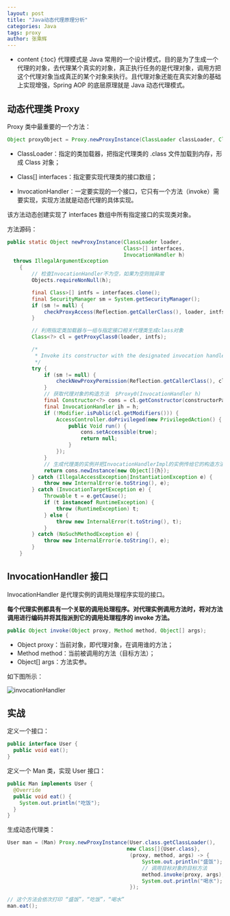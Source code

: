 ```yaml
---
layout: post
title: "Java动态代理原理分析"
categories: Java
tags: proxy
author: 张乘辉
---
```


* content
{:toc}
代理模式是 Java 常用的一个设计模式，目的是为了生成一个代理的对象，去代理某个真实的对象，真正执行任务的是代理对象，调用方把这个代理对象当成真正的某个对象来执行。且代理对象还能在真实对象的基础上实现增强，Spring AOP 的底层原理就是 Java 动态代理模式。











## 动态代理类 Proxy 

Proxy 类中最重要的一个方法：

```java
Object proxyObject = Proxy.newProxyInstance(ClassLoader classLoader, Class[] interfaces, InvocationHandler h);
```

- ClassLoader：指定的类加载器，把指定代理类的 .class 文件加载到内存，形成 Class 对象；


- Class[] interfaces：指定要实现代理类的接口数组；


- InvocationHandler：一定要实现的一个接口，它只有一个方法（invoke）需要实现，实现方法就是动态代理的具体实现。

该方法动态创建实现了 interfaces 数组中所有指定接口的实现类对象。

方法源码：

```java
public static Object newProxyInstance(ClassLoader loader,
                                      Class>[] interfaces,
                                      InvocationHandler h)
  throws IllegalArgumentException
    {
		// 检查InvocationHandler不为空，如果为空则抛异常
        Objects.requireNonNull(h);

        final Class>[] intfs = interfaces.clone();
        final SecurityManager sm = System.getSecurityManager();
        if (sm != null) {
            checkProxyAccess(Reflection.getCallerClass(), loader, intfs);
        }

        // 利用指定类加载器与一组与指定接口相关代理类生成class对象
        Class<?> cl = getProxyClass0(loader, intfs);

		/*
         * Invoke its constructor with the designated invocation handler.
         */
        try {
            if (sm != null) {
                checkNewProxyPermission(Reflection.getCallerClass(), cl);
            }
			// 获取代理对象的构造方法  $Proxy0(InvocationHandler h)
            final Constructor<?> cons = cl.getConstructor(constructorParams);
            final InvocationHandler ih = h;
            if (!Modifier.isPublic(cl.getModifiers())) {
                AccessController.doPrivileged(new PrivilegedAction() {
                    public Void run() {
                        cons.setAccessible(true);
                        return null;
                    }
                });
            }
			// 生成代理类的实例并把InvocationHandlerImpl的实例传给它的构造方法
            return cons.newInstance(new Object[]{h});
        } catch (IllegalAccessException|InstantiationException e) {
            throw new InternalError(e.toString(), e);
        } catch (InvocationTargetException e) {
            Throwable t = e.getCause();
            if (t instanceof RuntimeException) {
                throw (RuntimeException) t;
            } else {
                throw new InternalError(t.toString(), t);
            }
        } catch (NoSuchMethodException e) {
            throw new InternalError(e.toString(), e);
        }
    }
```



## InvocationHandler 接口

InvocationHandler 是代理实例的调用处理程序实现的接口。

**每个代理实例都具有一个关联的调用处理程序。对代理实例调用方法时，将对方法调用进行编码并将其指派到它的调用处理程序的 invoke 方法。**

```java
public Object invoke(Object proxy, Method method, Object[] args);
```

- Object proxy：当前对象，即代理对象，在调用谁的方法；
- Method method：当前被调用的方法（目标方法）；
- Object[] args：方法实参。

如下图所示：

![invocationHandler](https://raw.githubusercontent.com/objcoding/md-picture/master/img/proxy.png)



## 实战

定义一个接口：

```java
public interface User {
  public void eat();
}
```

定义一个 Man 类，实现 User 接口：

```java
public Man implements User {
  @Override
  public void eat() {
    System.out.println("吃饭");
  }
}
```

生成动态代理类： 

```java
User man = (Man) Proxy.newProxyInstance(User.class.getClassLoader(),
                                       new Class[]{User.class},
                                        (proxy, method, args) -> {
                                          	System.out.println("盛饭");
                                          	// 调用目标对象的目标方法
                                     		method.invoke(proxy, args);
                                          	System.out.println("喝水");
                                        });

// 这个方法会依次打印 “盛饭”，“吃饭”，“喝水”
man.eat();
```

